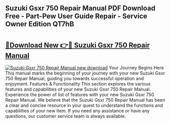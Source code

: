 ## Suzuki Gsxr 750 Repair Manual PDF Download Free - Part-Pew User Guide Repair - Service Owner Edition QT7hB

# <h2><a href="http://bc83425.oget.top/?id=Suzuki+Gsxr+750+Repair+Manual">🔗Download New 👉🔴 Suzuki Gsxr 750 Repair Manual</a></h2>

[![Suzuki Gsxr 750 Repair Manual new download](https://i.imgur.com/5g1atiW.png)](http://bc83425.oget.top/?id=Suzuki+Gsxr+750+Repair+Manual)
Your Journey Begins Here This manual marks the beginning of your journey with your new Suzuki Gsxr 750 Repair Manual, guiding you towards successful operation and enjoyment. Features & Functionality This section explores the various features and capabilities of your new Suzuki Gsxr 750 Repair Manual. Experience the power of list of features with your new Suzuki Gsxr 750 Repair Manual. We believe that the Suzuki Gsxr 750 Repair Manual has been a clear and concise resource in your quest to understand the functions and capabilities of your new item. If you need any assistance or have any questions, our customer service team is always available.
